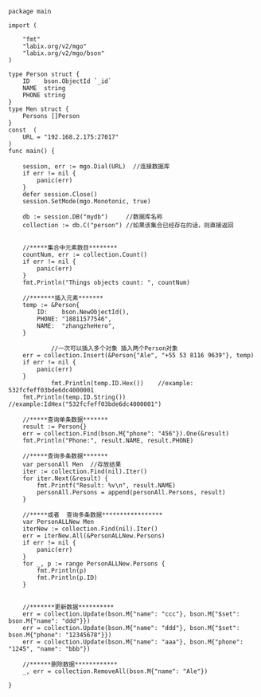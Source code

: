 	package main

	import (
	
		"fmt"
		"labix.org/v2/mgo"
		"labix.org/v2/mgo/bson"
	)

	type Person struct {
		ID    bson.ObjectId `_id`
		NAME  string
		PHONE string
	}
	type Men struct {
		Persons []Person
	}
	const  (
		URL = "192.168.2.175:27017"
	)
	func main() {

		session, err := mgo.Dial(URL)  //连接数据库
		if err != nil {
			panic(err)
		}
		defer session.Close()
		session.SetMode(mgo.Monotonic, true)

		db := session.DB("mydb")     //数据库名称
		collection := db.C("person") //如果该集合已经存在的话，则直接返回


        //*****集合中元素数目********
		countNum, err := collection.Count()
		if err != nil {
			panic(err)
		}
		fmt.Println("Things objects count: ", countNum)

		//*******插入元素*******
		temp := &Person{
			ID:    bson.NewObjectId(),
			PHONE: "18811577546",
			NAME:  "zhangzheHero",
		}
		
                //一次可以插入多个对象 插入两个Person对象
		err = collection.Insert(&Person{"Ale", "+55 53 8116 9639"}, temp)
		if err != nil {
			panic(err)
		}
                fmt.Println(temp.ID.Hex())    //example: 532fcfeff03bde6dc4000001
		fmt.Println(temp.ID.String()) //example:IdHex("532fcfeff03bde6dc4000001")
		
		//*****查询单条数据*******
		result := Person{}
		err = collection.Find(bson.M{"phone": "456"}).One(&result)
		fmt.Println("Phone:", result.NAME, result.PHONE)
		
		//*****查询多条数据*******
		var personAll Men  //存放结果
		iter := collection.Find(nil).Iter()
		for iter.Next(&result) {
			fmt.Printf("Result: %v\n", result.NAME)
			personAll.Persons = append(personAll.Persons, result)
		}
		
		//*****或者  查询多条数据*****************
		var PersonALLNew Men
		iterNew := collection.Find(nil).Iter()
		err = iterNew.All(&PersonALLNew.Persons)
		if err != nil {
			panic(err)
		}
		for _, p := range PersonALLNew.Persons {
			fmt.Println(p)
			fmt.Println(p.ID)
		}

		
		//*******更新数据**********
		err = collection.Update(bson.M{"name": "ccc"}, bson.M{"$set": bson.M{"name": "ddd"}})
		err = collection.Update(bson.M{"name": "ddd"}, bson.M{"$set": bson.M{"phone": "12345678"}})
	 	err = collection.Update(bson.M{"name": "aaa"}, bson.M{"phone": "1245", "name": "bbb"})
		
		//******删除数据************
		_, err = collection.RemoveAll(bson.M{"name": "Ale"})

	}
